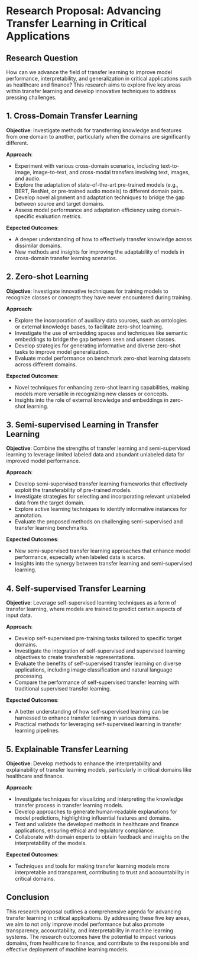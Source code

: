 # Research Proposal: Advancing Transfer Learning in Critical Applications

## Research Question
How can we advance the field of transfer learning to improve model performance, interpretability, and generalization in critical applications such as healthcare and finance? This research aims to explore five key areas within transfer learning and develop innovative techniques to address pressing challenges.

## 1. Cross-Domain Transfer Learning
**Objective**: Investigate methods for transferring knowledge and features from one domain to another, particularly when the domains are significantly different.

**Approach**:  
- Experiment with various cross-domain scenarios, including text-to-image, image-to-text, and cross-modal transfers involving text, images, and audio.
- Explore the adaptation of state-of-the-art pre-trained models (e.g., BERT, ResNet, or pre-trained audio models) to different domain pairs.
- Develop novel alignment and adaptation techniques to bridge the gap between source and target domains.
- Assess model performance and adaptation efficiency using domain-specific evaluation metrics.

**Expected Outcomes**:  
- A deeper understanding of how to effectively transfer knowledge across dissimilar domains.
- New methods and insights for improving the adaptability of models in cross-domain transfer learning scenarios.

## 2. Zero-shot Learning
**Objective**: Investigate innovative techniques for training models to recognize classes or concepts they have never encountered during training.

**Approach**:  
- Explore the incorporation of auxiliary data sources, such as ontologies or external knowledge bases, to facilitate zero-shot learning.
- Investigate the use of embedding spaces and techniques like semantic embeddings to bridge the gap between seen and unseen classes.
- Develop strategies for generating informative and diverse zero-shot tasks to improve model generalization.
- Evaluate model performance on benchmark zero-shot learning datasets across different domains.

**Expected Outcomes**:  
- Novel techniques for enhancing zero-shot learning capabilities, making models more versatile in recognizing new classes or concepts.
- Insights into the role of external knowledge and embeddings in zero-shot learning.

## 3. Semi-supervised Learning in Transfer Learning
**Objective**: Combine the strengths of transfer learning and semi-supervised learning to leverage limited labeled data and abundant unlabeled data for improved model performance.

**Approach**:  
- Develop semi-supervised transfer learning frameworks that effectively exploit the transferability of pre-trained models.
- Investigate strategies for selecting and incorporating relevant unlabeled data from the target domain.
- Explore active learning techniques to identify informative instances for annotation.
- Evaluate the proposed methods on challenging semi-supervised and transfer learning benchmarks.

**Expected Outcomes**:  
- New semi-supervised transfer learning approaches that enhance model performance, especially when labeled data is scarce.
- Insights into the synergy between transfer learning and semi-supervised learning.

## 4. Self-supervised Transfer Learning
**Objective**: Leverage self-supervised learning techniques as a form of transfer learning, where models are trained to predict certain aspects of input data.

**Approach**:  
- Develop self-supervised pre-training tasks tailored to specific target domains.
- Investigate the integration of self-supervised and supervised learning objectives to create transferable representations.
- Evaluate the benefits of self-supervised transfer learning on diverse applications, including image classification and natural language processing.
- Compare the performance of self-supervised transfer learning with traditional supervised transfer learning.

**Expected Outcomes**:  
- A better understanding of how self-supervised learning can be harnessed to enhance transfer learning in various domains.
- Practical methods for leveraging self-supervised learning in transfer learning pipelines.

## 5. Explainable Transfer Learning
**Objective**: Develop methods to enhance the interpretability and explainability of transfer learning models, particularly in critical domains like healthcare and finance.

**Approach**:  
- Investigate techniques for visualizing and interpreting the knowledge transfer process in transfer learning models.
- Develop approaches to generate human-readable explanations for model predictions, highlighting influential features and domains.
- Test and validate the developed methods in healthcare and finance applications, ensuring ethical and regulatory compliance.
- Collaborate with domain experts to obtain feedback and insights on the interpretability of the models.

**Expected Outcomes**:  
- Techniques and tools for making transfer learning models more interpretable and transparent, contributing to trust and accountability in critical domains.

## Conclusion
This research proposal outlines a comprehensive agenda for advancing transfer learning in critical applications. By addressing these five key areas, we aim to not only improve model performance but also promote transparency, accountability, and interpretability in machine learning systems. The research outcomes have the potential to impact various domains, from healthcare to finance, and contribute to the responsible and effective deployment of machine learning models.
